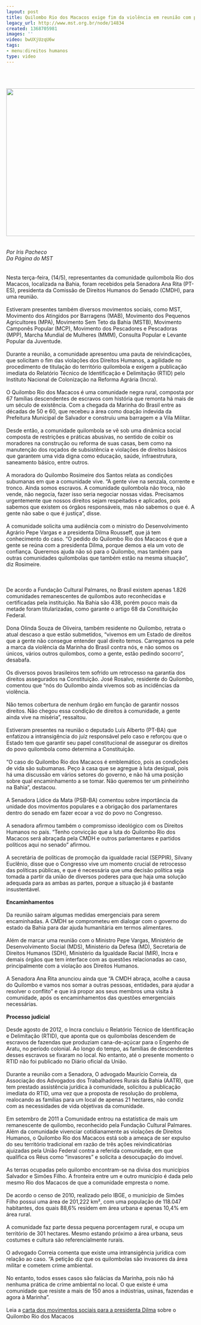 ```yaml
---
layout: post
title: Quilombo Rio dos Macacos exige fim da violência em reunião com parlamentares
legacy_url: http://www.mst.org.br/node/14834
created: 1368705981
images: ''
video: bwUXjUzqU6w
tags:
- menu:direitos humanos
type: video
---
```

<p>&nbsp;</p><div><em><br></em></div><div><img src="http://www.mst.org.br/sites/default/files/rio macacos1.jpg" alt="" height="394" width="655"></div><div>&nbsp;</div><div><div>&nbsp;</div><div><em>Por Iris Pacheco</em></div><div><em>Da Página do MST</em></div><div>&nbsp;</div></div><div>&nbsp;</div><div>Nesta terça-feira, (14/5), representantes da comunidade quilombola Rio dos Macacos, localizada na Bahia, foram recebidos pela Senadora Ana Rita (PT-ES), presidenta da Comissão de Direitos Humanos do Senado (CMDH), para uma reunião.&nbsp;</div><div>&nbsp;</div><div>Estiveram presentes também diversos movimentos sociais, como MST, Movimento dos Atingidos por Barragens (MAB), Movimento dos Pequenos Agricultores (MPA), Movimento Sem Teto da Bahia (MSTB), Movimento Camponês Popular (MCP), Movimento dos Pescadores e Pescadoras (MPP), Marcha Mundial de Mulheres (MMM),&nbsp;Consulta Popular e Levante Popular da Juventude.</div><div>&nbsp;</div><div>Durante a reunião, a comunidade apresentou uma pauta de reivindicações, que solicitam o fim das violações dos Direitos Humanos, a agilidade no procedimento de titulação do território quilombola e exigem a publicação imediata do Relatório Técnico de Identificação e Delimitação (RTID) pelo Instituto Nacional de Colonização na Reforma Agrária (Incra).</div><div>&nbsp;</div><div>O Quilombo Rio dos Macacos é uma comunidade negra rural, composta por 67 famílias descendentes de escravos com história que remonta há mais de um século de existência. Com a chegada da Marinha do Brasil entre as décadas de 50 e 60, que recebeu a área como doação indevida da Prefeitura Municipal de Salvador e construiu uma barragem e a Vila Militar.</div><div>&nbsp;</div><div>Desde então, a comunidade quilombola se vê sob uma dinâmica social composta de restrições e práticas abusivas, no sentido de coibir os moradores na construção ou reforma de suas casas, bem como na manutenção dos roçados de subsistência e violações de direitos básicos que garantem uma vida digna como educação, saúde, infraestrutura, saneamento básico, entre outros.</div><div>&nbsp;</div><div>A moradora do Quilombo Rosimeire dos Santos relata as condições subumanas em que a comunidade vive. “A gente vive na senzala, corrente e tronco. Ainda somos escravos. A&nbsp;comunidade quilombola não troca, não vende, não negocia, fazer isso seria negociar nossas vidas. Precisamos urgentemente que nossos direitos sejam respeitados e aplicados, pois sabemos que existem os órgãos responsáveis, mas não sabemos o que é. A gente não sabe o que é justiça”, disse.</div><div>&nbsp;</div><div>A comunidade solicita uma audiência com o ministro do Desenvolvimento Agrário Pepe Vargas e a presidenta Dilma Rousseff, que já tem conhecimento do caso. “O pedido do Quilombo Rio dos Macacos é que a gente se reúna com a presidenta Dilma, porque demos a ela um voto de confiança. Queremos ajuda não só para o Quilombo, mas também para outras comunidades quilombolas que também estão na mesma situação”, diz Rosimeire.</div><div><br><object data="http://www.youtube.com/v/bwUXjUzqU6w" type="application/x-shockwave-flash" height="500" width="600"><param name="data" value="http://www.youtube.com/v/bwUXjUzqU6w"><param name="src" value="http://www.youtube.com/v/bwUXjUzqU6w"></object>&nbsp;</div><div><br>De acordo a Fundação Cultural Palmares, no Brasil existem apenas 1.826 comunidades remanescentes de quilombos auto reconhecidas e certificadas pela instituição. Na Bahia são 438, porém pouco mais da metade foram titularizadas, como garante o artigo 68 da Constituição Federal.</div><div>&nbsp;</div><div>Dona Olinda Souza de Oliveira, também residente no Quilombo, retrata o atual descaso a que estão submetidos, “vivemos em um Estado de direitos que a gente não consegue entender qual direito temos. Carregamos na pele a marca da violência da Marinha do Brasil contra nós, e não somos os únicos, vários outros quilombos, como a gente, estão pedindo socorro”, desabafa.</div><div>&nbsp;</div><div>Os diversos povos brasileiros tem sofrido um retrocesso na garantia dos direitos assegurados na Constituição. José Rosalvo, residente do Quilombo, comentou que “nós do Quilombo ainda vivemos sob as incidências da violência.</div><div>&nbsp;</div><div>Não temos cobertura de nenhum órgão em função de garantir nossos direitos. Não chegou essa condição de direitos à comunidade, a gente ainda vive na miséria”, ressaltou.</div><div>&nbsp;</div><div>Estiveram presentes na reunião o deputado Luís Alberto (PT-BA) que enfatizou a intransigência do juíz responsável pelo caso e reforçou que o Estado tem que garantir seu papel constitucional de assegurar os direitos do povo quilombola como determina a Constituição.</div><div>&nbsp;</div><div>“O caso do Quilombo Rio dos Macacos é emblemático, pois as condições de vida são subumanas. Peço à casa que se agregue à luta desigual, pois há uma discussão em vários setores do governo, e não há uma posição sobre qual encaminhamento a se tomar. Não queremos ter um pinheirinho na Bahia”, destacou.</div><div>&nbsp;</div><div>A Senadora Lídice da Mata (PSB-BA) comentou sobre importância da unidade dos movimentos populares e a obrigação dos parlamentares dentro do senado em fazer ecoar a voz do povo no Congresso.</div><div>&nbsp;</div><div>A senadora afirmou também o compromisso ideológico com os Direitos Humanos no país. “Tenho convicção que a luta do Quilombo Rio dos Macacos será abraçada pela CMDH e outros parlamentares e partidos políticos aqui no senado” afirmou.</div><div>&nbsp;</div><div>A secretária de políticas de promoção da igualdade racial (SEPPIR), Silvany Euclênio, disse que o Congresso vive um momento crucial de retrocesso das políticas públicas, e que é necessária que uma decisão política seja tomada a partir da união de diversos poderes para que haja uma solução adequada para as ambas as partes, porque a situação já é bastante insustentável.</div><div>&nbsp;</div><div><strong>Encaminhamentos</strong></div><div>&nbsp;</div><div>Da reunião saíram algumas medidas emergenciais para serem encaminhadas. A CMDH se comprometeu em dialogar com o governo do estado da Bahia para dar ajuda humanitária em termos alimentares.</div><div>&nbsp;</div><div>Além de marcar uma reunião com o Ministro Pepe Vargas, Ministério de Desenvolvimento Social (MDS), Ministério da Defesa (MD), Secretaria de Direitos Humanos (SDH), Ministério da Igualdade Racial (MIR), Incra e demais órgãos que tem interface com as questões relacionadas ao caso, principalmente com a violação aos Direitos Humanos.</div><div>&nbsp;</div><div>A Senadora Ana Rita anunciou ainda que “A CMDH abraça, acolhe a causa do Quilombo e vamos nos somar a outras pessoas, entidades, para ajudar a resolver o conflito” e que irá propor aos seus membros uma visita à comunidade, após os encaminhamentos das questões emergenciais necessárias.</div><div>&nbsp;</div><div><strong>Processo judicial</strong></div><div>&nbsp;</div><div>Desde agosto de 2012, o Incra concluiu o Relatório Técnico de Identificação e Delimitação (RTID), que aponta que os quilombolas descendem de escravos de fazendas que produziam cana-de-açúcar para o Engenho de Aratu, no período colonial. Ao longo do tempo, as famílias de descendentes desses escravos se fixaram no local. No entanto, até o presente momento o RTID não foi publicado no Diário oficial da União.</div><div>&nbsp;</div><div>Durante a reunião com a Senadora, O advogado Maurício Correia, da Associação dos Advogados dos Trabalhadores Rurais da Bahia (AATR), que tem prestado assistência jurídica à comunidade, solicitou a publicação imediata do RTID, uma vez que a proposta de resolução do problema, realocando as famílias para um local de apenas 21 hectares, não condiz com as necessidades de vida objetivas da comunidade.</div><div>&nbsp;</div><div>Em setembro de 2011 a Comunidade entrou na estatística de mais um remanescente de quilombo, reconhecido pela Fundação Cultural Palmares. Além da comunidade vivenciar cotidianamente as violações de Direitos Humanos, o Quilombo Rio dos Macacos está sob a ameaça de ser expulso do seu território tradicional em razão de três ações reivindicatórias ajuizadas pela União Federal contra a referida comunidade, em que qualifica os Réus como “invasores” e solicita a desocupação do imóvel.</div><div>&nbsp;</div><div>As terras ocupadas pelo quilombo encontram-se na divisa dos municípios Salvador e Simões Filho. A fronteira entre um e outro município é dada pelo mesmo Rio dos Macacos de que a comunidade empresta o nome.</div><div>&nbsp;</div><div>De acordo o censo de 2010, realizado pelo IBGE, o município de Simões Filho possui uma área de 201,222 km², com uma população de 118.047 habitantes, dos quais 88,6% residem em área urbana e apenas 10,4% em área rural.</div><div>&nbsp;</div><div>A comunidade faz parte dessa pequena porcentagem rural, e ocupa um território de 301 hectares. Mesmo estando próximo a área urbana, seus costumes e cultura são referencialmente rurais.</div><div>&nbsp;</div><div>O advogado Correia comenta que existe uma intransigência jurídica com relação ao caso. “A petição diz que os quilombolas são invasores da área militar e cometem crime ambiental.</div><div>&nbsp;</div><div>No entanto, todos esses casos são falácias da Marinha, pois não há nenhuma prática de crime ambiental no local. O que existe é uma comunidade que resiste a mais de 150 anos a indústrias, usinas, fazendas e agora à Marinha”.<br><br></div><div>Leia a <a href="http://mst.org.br/sites/default/files/CARTA%20%C3%80%20PRESIDENTA%20DILMA%20SOBRE%20QUILOMBO.doc">carta dos movimentos sociais para a presidenta Dilma</a> sobre o Quilombo Rio dos Macacos<br><br><br></div>
